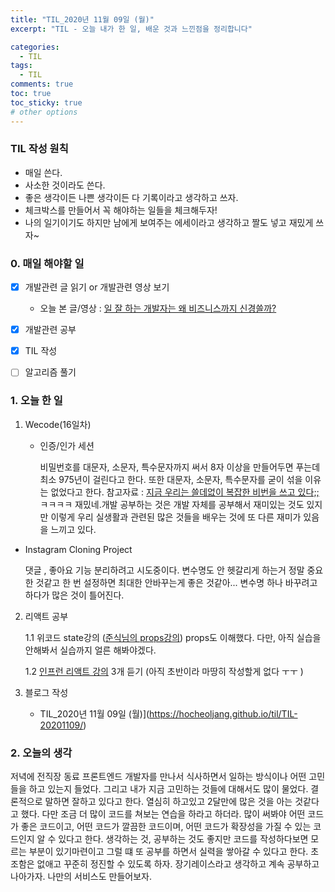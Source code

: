 ```yaml
---
title: "TIL_2020년 11월 09일 (월)"
excerpt: "TIL - 오늘 내가 한 일, 배운 것과 느낀점을 정리합니다"

categories:
  - TIL
tags:
  - TIL
comments: true
toc: true
toc_sticky: true
# other options
---
```


### TIL 작성 원칙

- 매일 쓴다.
- 사소한 것이라도 쓴다.
- 좋은 생각이든 나쁜 생각이든 다 기록이라고 생각하고 쓰자.
- 체크박스를 만들어서 꼭 해야하는 일들을 체크해두자!
- 나의 일기이기도 하지만 남에게 보여주는 에세이라고 생각하고 짤도 넣고 재밌게 쓰자~

### 0. 매일 해야할 일

- [x] 개발관련 글 읽기 or 개발관련 영상 보기
  
  - 오늘 본 글/영상 : [일 잘 하는 개발자는 왜 비즈니스까지 신경쓸까?](https://evan-moon.github.io/2020/10/24/buisiness-with-programming/)
  
- [x] 개발관련 공부

- [x] TIL 작성

- [ ] 알고리즘 풀기

### 1. 오늘 한 일

1. Wecode(16일차)

   - 인증/인가 세션
   
     비밀번호를 대문자, 소문자, 특수문자까지 써서 8자 이상을 만들어두면 푸는데 최소 975년이 걸린다고 한다. 또한 대문자, 소문자, 특수문자를 굳이 섞을 이유는 없었다고 한다. 참고자료 : [지금 우리는 쓸데없이 복잡한 비번을 쓰고 있다;;](https://1boon.daum.net/subusunews/5dfc8da923b9d7597983bced) ㅋㅋㅋㅋ 재밌네.개발 공부하는 것은 개발 자체를 공부해서 재미있는 것도 있지만 이렇게 우리 실생활과 관련된 많은 것들을 배우는 것에 또 다른 재미가 있음을 느끼고 있다.
   
- Instagram Cloning Project
   
     댓글 , 좋아요 기능 분리하려고 시도중이다. 변수명도 안 헷갈리게 하는거 정말 중요한 것같고 한 번 설정하면 최대한 안바꾸는게 좋은 것같아... 변수명 하나 바꾸려고 하다가 많은 것이 틀어진다. 
   
2. 리액트 공부

   1.1 위코드 state강의 ([준식님의 props강의](https://vimeo.com/455432019))
   props도 이해했다. 다만, 아직 실습을 안해봐서 실습까지 얼른 해봐야겠다.

   1.2 [인프런 리액트 강의](https://www.inflearn.com/course/%EC%8B%A4%EC%A0%84-%EB%A6%AC%EC%95%A1%ED%8A%B8-%ED%94%84%EB%A1%9C%EA%B7%B8%EB%9E%98%EB%B0%8D) 3개 듣기 (아직 초반이라 마땅히 작성할게 없다 ㅜㅜ )

   

3. 블로그 작성

   - TIL_2020년 11월 09일 (월)](https://hocheoljang.github.io/til/TIL-20201109/)



### 2. 오늘의 생각

저녁에 전직장 동료 프론트엔드 개발자를 만나서 식사하면서 일하는 방식이나 어떤 고민들을 하고 있는지 들었다. 그리고 내가 지금 고민하는 것들에 대해서도 많이 물었다. 결론적으로 말하면 잘하고 있다고 한다. 열심히 하고있고 2달만에 많은 것을 아는 것같다고 했다. 다만 조금 더 많이 코드를 쳐보는 연습을 하라고 하더라. 많이 써봐야 어떤 코드가 좋은 코드이고, 어떤 코드가 깔끔한 코드이며, 어떤 코드가 확장성을 가질 수 있는 코드인지 알 수 있다고 한다. 생각하는 것, 공부하는 것도 좋지만 코드를 작성하다보면 모르는 부분이 있기마련이고 그럴 떄 또 공부를 하면서 실력을 쌓아갈 수 있다고 한다. 초조함은 없애고 꾸준히 정진할 수 있도록 하자. 장기레이스라고 생각하고 계속 공부하고 나아가자. 나만의 서비스도 만들어보자. 

